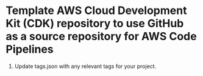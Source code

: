 # Template AWS Cloud Development Kit (CDK) repository to use GitHub as a source repository for AWS Code Pipelines

1)  Update tags.json with any relevant tags for your project.